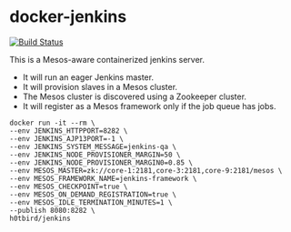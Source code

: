 # docker-jenkins

[![Build Status](https://travis-ci.org/h0tbird/docker-jenkins.svg?branch=master)](https://travis-ci.org/h0tbird/docker-jenkins)

This is a Mesos-aware containerized jenkins server.

- It will run an eager Jenkins master.
- It will provision slaves in a Mesos cluster.
- The Mesos cluster is discovered using a Zookeeper cluster.
- It will register as a Mesos framework only if the job queue has jobs.

```
docker run -it --rm \
--env JENKINS_HTTPPORT=8282 \
--env JENKINS_AJP13PORT=-1 \
--env JENKINS_SYSTEM_MESSAGE=jenkins-qa \
--env JENKINS_NODE_PROVISIONER_MARGIN=50 \
--env JENKINS_NODE_PROVISIONER_MARGIN0=0.85 \
--env MESOS_MASTER=zk://core-1:2181,core-3:2181,core-9:2181/mesos \
--env MESOS_FRAMEWORK_NAME=jenkins-framework \
--env MESOS_CHECKPOINT=true \
--env MESOS_ON_DEMAND_REGISTRATION=true \
--env MESOS_IDLE_TERMINATION_MINUTES=1 \
--publish 8080:8282 \
h0tbird/jenkins
```
